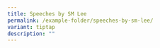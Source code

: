 ```yaml
---
title: Speeches by SM Lee
permalink: /example-folder/speeches-by-sm-lee/
variant: tiptap
description: ""
---
```


